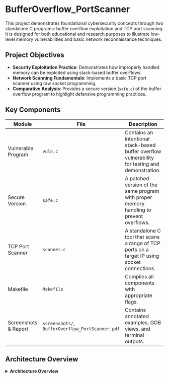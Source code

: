 # BufferOverflow_PortScanner

This project demonstrates foundational cybersecurity concepts through two standalone C programs: buffer overflow exploitation and TCP port scanning. It is designed for both educational and research purposes to illustrate low-level memory vulnerabilities and basic network reconnaissance techniques.

## Project Objectives

- **Security Exploitation Practice**: Demonstrates how improperly handled memory can be exploited using stack-based buffer overflows.
- **Network Scanning Fundamentals**: Implements a basic TCP port scanner using raw socket programming.
- **Comparative Analysis**: Provides a secure version (`safe.c`) of the buffer overflow program to highlight defensive programming practices.

## Key Components

| Module       | File        | Description |
|--------------|-------------|-------------|
| Vulnerable Program | `vuln.c` | Contains an intentional stack-based buffer overflow vulnerability for testing and demonstration. |
| Secure Version | `safe.c` | A patched version of the same program with proper memory handling to prevent overflows. |
| TCP Port Scanner | `scanner.c` | A standalone C tool that scans a range of TCP ports on a target IP using socket connections. |
| Makefile | `Makefile` | Compiles all components with appropriate flags. |
| Screenshots & Report | `screenshots/`, `BufferOverflow_PortScanner.pdf` | Contains annotated examples, GDB views, and terminal outputs. |

## Architecture Overview

<details>
<summary><strong>Architecture Overview</strong></summary>

```bash
BufferOverflow_PortScanner/
├── vuln.c                      # Vulnerable buffer overflow demo
├── safe.c                      # Secure version with input protection
├── scanner.c                   # TCP port scanner via socket programming
├── screenshots/                # GDB and terminal capture images
├── BufferOverflow_PortScanner.pdf  # Full write-up with explanations
├── Makefile                    # Compiler instructions
├── .gitignore
└── README.md                   # Project documentation
